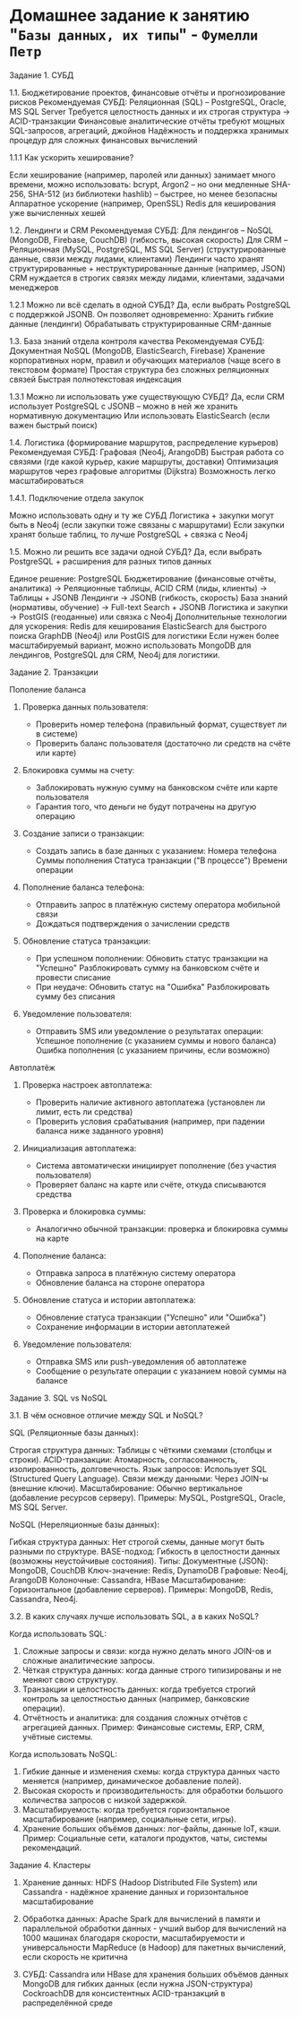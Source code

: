 # Домашнее задание к занятию "`Базы данных, их типы`" - `Фумелли Петр`


Задание 1. СУБД

1.1. Бюджетирование проектов, финансовые отчёты и прогнозирование рисков
Рекомендуемая СУБД: Реляционная (SQL) – PostgreSQL, Oracle, MS SQL Server
Требуется целостность данных и их строгая структура → ACID-транзакции
Финансовые аналитические отчёты требуют мощных SQL-запросов, агрегаций, джойнов
Надёжность и поддержка хранимых процедур для сложных финансовых вычислений

1.1.1 Как ускорить хеширование?

Если хеширование (например, паролей или данных) занимает много времени, можно использовать:
bcrypt, Argon2 – но они медленные
SHA-256, SHA-512 (из библиотеки hashlib) – быстрее, но менее безопасны
Аппаратное ускорение (например, OpenSSL)
Redis для кеширования уже вычисленных хешей

1.2. Лендинги и CRM
Рекомендуемая СУБД:
Для лендингов – NoSQL (MongoDB, Firebase, CouchDB) (гибкость, высокая скорость)
Для CRM – Реляционная (MySQL, PostgreSQL, MS SQL Server) (структурированные данные, связи между лидами, клиентами)
Лендинги часто хранят структурированные + неструктурированные данные (например, JSON)
CRM нуждается в строгих связях между лидами, клиентами, задачами менеджеров

1.2.1 Можно ли всё сделать в одной СУБД?
Да, если выбрать PostgreSQL с поддержкой JSONB. Он позволяет одновременно:
Хранить гибкие данные (лендинги)
Обрабатывать структурированные CRM-данные

1.3. База знаний отдела контроля качества
Рекомендуемая СУБД: Документная NoSQL (MongoDB, ElasticSearch, Firebase)
Хранение корпоративных норм, правил и обучающих материалов (чаще всего в текстовом формате)
Простая структура без сложных реляционных связей
Быстрая полнотекстовая индексация

1.3.1 Можно ли использовать уже существующую СУБД?
Да, если CRM использует PostgreSQL с JSONB – можно в ней же хранить нормативную документацию
Или использовать ElasticSearch (если важен быстрый поиск)

1.4. Логистика (формирование маршрутов, распределение курьеров)
Рекомендуемая СУБД: Графовая (Neo4j, ArangoDB)
Быстрая работа со связями (где какой курьер, какие маршруты, доставки)
Оптимизация маршрутов через графовые алгоритмы (Dijkstra)
Возможность легко масштабироваться

1.4.1. Подключение отдела закупок

Можно использовать одну и ту же СУБД
Логистика + закупки могут быть в Neo4j (если закупки тоже связаны с маршрутами)
Если закупки хранят больше таблиц, то лучше PostgreSQL + связка с Neo4j

1.5. Можно ли решить все задачи одной СУБД?
Да, если выбрать PostgreSQL + расширения для разных типов данных

Единое решение: PostgreSQL
Бюджетирование (финансовые отчёты, аналитика) → Реляционные таблицы, ACID
CRM (лиды, клиенты) → Таблицы + JSONB
Лендинги → JSONB (гибкость, скорость)
База знаний (нормативы, обучение) → Full-text Search + JSONB
Логистика и закупки → PostGIS (геоданные) или связка с Neo4j
Дополнительные технологии для ускорения:
Redis для кеширования
ElasticSearch для быстрого поиска
GraphDB (Neo4j) или PostGIS для логистики
Если нужен более масштабируемый вариант, можно использовать MongoDB для лендингов, PostgreSQL для CRM, Neo4j для логистики.


Задание 2. Транзакции

Пополение баланса

1) Проверка данных пользователя:
   - Проверить номер телефона (правильный формат, существует ли в системе)
   - Проверить баланс пользователя (достаточно ли средств на счёте или карте)

2) Блокировка суммы на счету:
   - Заблокировать нужную сумму на банковском счёте или карте пользователя
   - Гарантия того, что деньги не будут потрачены на другую операцию

3) Создание записи о транзакции:
   - Создать запись в базе данных с указанием:
      Номера телефона
      Суммы пополнения
      Статуса транзакции ("В процессе")
      Времени операции

4) Пополнение баланса телефона:
    - Отправить запрос в платёжную систему оператора мобильной связи
    - Дождаться подтверждения о зачислении средств

5) Обновление статуса транзакции:
    - При успешном пополнении:
        Обновить статус транзакции на "Успешно"
        Разблокировать сумму на банковском счёте и провести списание
    - При неудаче:
        Обновить статус на "Ошибка"
        Разблокировать сумму без списания

6) Уведомление пользователя:
     - Отправить SMS или уведомление о результатах операции:
        Успешное пополнение (с указанием суммы и нового баланса)
        Ошибка пополнения (с указанием причины, если возможно)

Автоплатёж

1) Проверка настроек автоплатежа:
    - Проверить наличие активного автоплатежа (установлен ли лимит, есть ли средства)
    - Проверить условия срабатывания (например, при падении баланса ниже заданного уровня)

2) Инициализация автоплатежа:
    - Система автоматически инициирует пополнение (без участия пользователя)
    - Проверяет баланс на карте или счёте, откуда списываются средства

3) Проверка и блокировка суммы:
    - Аналогично обычной транзакции: проверка и блокировка суммы на карте

4) Пополнение баланса:
    - Отправка запроса в платёжную систему оператора
    - Обновление баланса на стороне оператора

5) Обновление статуса и истории автоплатежа:
    - Обновление статуса транзакции ("Успешно" или "Ошибка")
    - Сохранение информации в истории автоплатежей

6) Уведомление пользователя:

    - Отправка SMS или push-уведомления об автоплатеже
    - Сообщение о результате операции с указанием новой суммы на балансе

Задание 3. SQL vs NoSQL

3.1. В чём основное отличие между SQL и NoSQL?

SQL (Реляционные базы данных):

Строгая структура данных: Таблицы с чёткими схемами (столбцы и строки).
ACID-транзакции: Атомарность, согласованность, изолированность, долговечность.
Язык запросов: Использует SQL (Structured Query Language).
Связи между данными: Через JOIN-ы (внешние ключи).
Масштабирование: Обычно вертикальное (добавление ресурсов серверу).
Примеры: MySQL, PostgreSQL, Oracle, MS SQL Server.

NoSQL (Нереляционные базы данных):

Гибкая структура данных: Нет строгой схемы, данные могут быть разными по структуре.
BASE-подход: Гибкость в целостности данных (возможны неустойчивые состояния).
Типы:
Документные (JSON): MongoDB, CouchDB
Ключ-значение: Redis, DynamoDB
Графовые: Neo4j, ArangoDB
Колоночные: Cassandra, HBase
Масштабирование: Горизонтальное (добавление серверов).
Примеры: MongoDB, Redis, Cassandra, Neo4j.

3.2. В каких случаях лучше использовать SQL, а в каких NoSQL?

Когда использовать SQL:

1) Сложные запросы и связи: когда нужно делать много JOIN-ов и сложные аналитические запросы.
2) Чёткая структура данных: когда данные строго типизированы и не меняют свою структуру.
3) Транзакции и целостность данных: когда требуется строгий контроль за целостностью данных (например, банковские операции).
4) Отчётность и аналитика: для создания сложных отчётов с агрегацией данных.
Пример: Финансовые системы, ERP, CRM, учётные системы.

Когда использовать NoSQL:

1) Гибкие данные и изменения схемы: когда структура данных часто меняется (например, динамическое добавление полей).
2) Высокая скорость и производительность: для обработки большого количества запросов с низкой задержкой.
3) Масштабируемость: когда требуется горизонтальное масштабирование (например, социальные сети, игры).
4) Хранение больших объёмов данных: лог-файлы, данные IoT, кэши.
Пример: Социальные сети, каталоги продуктов, чаты, системы рекомендаций.


Задание 4. Кластеры

1) Хранение данных:
HDFS (Hadoop Distributed File System) или Cassandra - надёжное хранение данных и горизонтальное масштабирование

2) Обработка данных:
Apache Spark для вычислений в памяти и параллельной обработки данных - учший выбор для вычислений на 1000 машинах благодаря скорости, масштабируемости и универсальности
MapReduce (в Hadoop) для пакетных вычислений, если скорость не критична

3) СУБД:
Cassandra или HBase для хранения больших объёмов данных
MongoDB для гибких данных (если нужна JSON-структура)
CockroachDB для консистентных ACID-транзакций в распределённой среде
